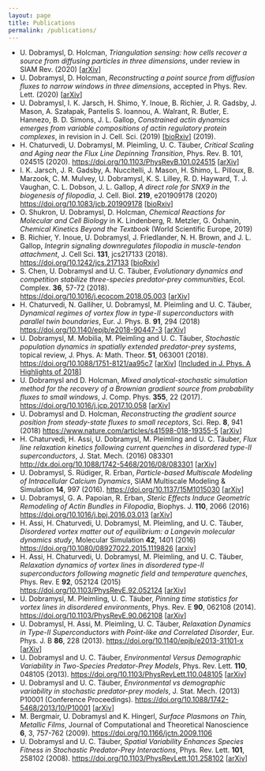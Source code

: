 ```yaml
---
layout: page
title: Publications
permalink: /publications/
---
```


* U. Dobramysl, D. Holcman, *Triangulation sensing: how cells recover a source from diffusing particles in three dimensions*, under review in SIAM Rev. (2020) [[arXiv](https://arxiv.org/abs/1911.02907)]
* U. Dobramysl, D. Holcman, *Reconstructing a point source from diffusion fluxes to narrow windows in three dimensions*, accepted in Phys. Rev. Lett. (2020) [[arXiv](https://arxiv.org/abs/2001.01562)]
* U. Dobramysl, I. K. Jarsch, H. Shimo, Y. Inoue, B. Richier, J. R. Gadsby, J. Mason, A. Szałapak, Pantelis S. Ioannou, A. Walrant, R. Butler, E. Hannezo, B. D. Simons, J. L. Gallop, *Constrained actin dynamics emerges from variable compositions of actin regulatory protein complexes*, in revision in J. Cell. Sci. (2019) [[bioRxiv](https://doi.org/10.1101/525725)] (2019).
* H. Chaturvedi, U. Dobramysl, M. Pleimling, U. C. T&auml;uber, *Critical Scaling and Aging near the Flux Line Depinning Transition*, Phys. Rev. B. 101, 024515 (2020). <https://doi.org/10.1103/PhysRevB.101.024515> [[arXiv](https://arxiv.org/abs/1907.05804)]
* I. K. Jarsch, J. R. Gadsby, A. Nuccitelli, J. Mason, H. Shimo, L. Pilloux, B. Marzook, C. M. Mulvey, U. Dobramysl, K. S. Lilley, R. D. Hayward, T. J. Vaughan, C. L. Dobson, J. L. Gallop, *A direct role for SNX9 in the biogenesis of filopodia*, J. Cell. Biol. **219**, e201909178 (2020) <https://doi.org/10.1083/jcb.201909178> [[bioRxiv](https://doi.org/10.1101/710285)]
* O. Shukron, U. Dobramysl, D. Holcman, *Chemical Reactions for Molecular and Cell Biology* in K. Lindenberg, R. Metzler, G. Oshanin, *Chemical Kinetics Beyond the Textbook* (World Scientific Europe, 2019)
* B. Richier, Y. Inoue, U. Dobramysl, J. Friedlander, N. H. Brown, and J. L. Gallop, *Integrin signaling downregulates filopodia in muscle-tendon attachment*, J. Cell Sci. **131**, jcs217133 (2018). <https://doi.org/10.1242/jcs.217133> [[bioRxiv](https://doi.org/10.1101/270546)]
* S. Chen, U. Dobramysl and U. C. T&auml;uber, *Evolutionary dynamics and competition stabilize three-species predator-prey communities*, Ecol. Complex. **36**, 57-72 (2018). <https://doi.org/10.1016/j.ecocom.2018.05.003> [[arXiv](https://arxiv.org/abs/1711.05208)]
* H. Chaturvedi, N. Galliher, U. Dobramysl, M. Pleimling and U. C. T&auml;uber, *Dynamical regimes of vortex flow in type-II superconductors with parallel twin boundaries*, Eur. J. Phys. B. **91**, 294 (2018) <https://doi.org/10.1140/epjb/e2018-90447-3> [[arXiv](https://arxiv.org/abs/1710.03679)]
* U. Dobramysl, M. Mobilia, M. Pleimling and U. C. T&auml;uber, *Stochastic population dynamics in spatially extended predator-prey systems*, topical review, J. Phys. A: Math. Theor. **51**, 063001 (2018). <https://doi.org/10.1088/1751-8121/aa95c7> [[arXiv](https://arxiv.org/abs/1708.07055)] [[Included in J. Phys. A Highlights of 2018](https://iopscience.iop.org/journal/1751-8121/page/Highlights-of-2018)]
* U. Dobramysl and D. Holcman, *Mixed analytical-stochastic simulation method for the recovery of a Brownian gradient source from probability fluxes to small windows*, J. Comp. Phys. **355**, 22 (2017). <https://doi.org/10.1016/j.jcp.2017.10.058> [[arXiv](https://arxiv.org/abs/1710.09807)]
* U. Dobramysl and D. Holcman, *Reconstructing the gradient source position from steady-state fluxes to small receptors*, Sci. Rep. **8**, 941 (2018) <https://www.nature.com/articles/s41598-018-19355-5> [[arXiv](https://arxiv.org/abs/1705.02529)]
* H. Chaturvedi, H. Assi, U. Dobramysl, M. Pleimling and U. C. T&auml;uber, *Flux line relaxation kinetics following current quenches in disordered type-II superconductors*, J. Stat. Mech. (2016) 083301 <http://dx.doi.org/10.1088/1742-5468/2016/08/083301> [[arXiv](https://arxiv.org/abs/1606.06100)]
* U. Dobramysl, S. R&uuml;diger, R. Erban, *Particle-based Multiscale Modeling of Intracellular Calcium Dynamics*, SIAM Multiscale Modeling &amp; Simulation **14**, 997 (2016). <https://doi.org/10.1137/15M1015030> [[arXiv](https://arxiv.org/abs/1504.00146)]
* U. Dobramysl, G. A. Papoian, R. Erban, *Steric Effects Induce Geometric Remodeling of Actin Bundles in Filopodia*, Biophys. J. **110**, 2066 (2016) <https://doi.org/10.1016/j.bpj.2016.03.013> [[arXiv](https://arxiv.org/abs/1605.03119)]
* H. Assi, H. Chaturvedi, U. Dobramysl, M. Pleimling, and U. C. T&auml;uber, *Disordered vortex matter out of equilibrium: a Langevin molecular dynamics study*, Molecular Simulation **42**, 1401 (2016) <https://doi.org/10.1080/08927022.2015.1119826> [[arxiv](https://arxiv.org/abs/1509.02227)]
* H. Assi, H. Chaturvedi, U. Dobramysl, M. Pleimling, and U. C. T&auml;uber, *Relaxation dynamics of vortex lines in disordered type-II superconductors following magnetic field and temperature quenches*, Phys. Rev. E **92**, 052124 (2015) <https://doi.org/10.1103/PhysRevE.92.052124> [[arXiv](https://arxiv.org/abs/1505.06240)]
* U. Dobramysl, M. Pleimling, U. C. T&auml;uber, *Pinning time statistics for vortex lines in disordered environments*, Phys. Rev. E **90**, 062108 (2014). <https://doi.org/10.1103/PhysRevE.90.062108> [[arXiv](https://arxiv.org/abs/1405.7261)]
* U. Dobramysl, H. Assi, M. Pleimling, U. C. T&auml;uber, *Relaxation Dynamics in Type-II Superconductors with Point-like and Correlated Disorder*, Eur. Phys. J. B **86**, 228 (2013). <https://doi.org/10.1140/epjb/e2013-31101-x> [[arXiv](https://arxiv.org/abs/1211.6929)]
* U. Dobramysl and U. C. T&auml;uber, *Environmental Versus Demographic Variability in Two-Species Predator-Prey Models*, Phys. Rev. Lett. **110**, 048105 (2013). <https://doi.org/10.1103/PhysRevLett.110.048105> [[arXiv](https://arxiv.org/abs/1206.0973)]
* U. Dobramysl and U. C. T&auml;uber, *Environmental vs demographic variability in stochastic predator-prey models*, J. Stat. Mech. (2013) P10001 (Conference Proceedings). <https://doi.org/10.1088/1742-5468/2013/10/P10001> [[arXiv](https://arxiv.org/abs/1307.4327)]
* M. Bergmair, U. Dobramysl and K. Hingerl, *Surface Plasmons on Thin, Metallic Films*, Journal of Computational and Theoretical Nanoscience **6**, 3, 757-762 (2009). <https://doi.org/10.1166/jctn.2009.1106>
* U. Dobramysl and U. C. T&auml;uber, *Spatial Variability Enhances Species Fitness in Stochastic Predator-Prey Interactions*, Phys. Rev. Lett. **101**, 258102 (2008). <https://doi.org/10.1103/PhysRevLett.101.258102> [[arXiv](https://arxiv.org/abs/0804.4127)]

